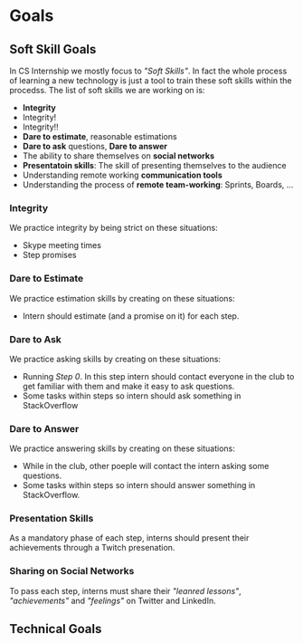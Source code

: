 # Goals

## Soft Skill Goals
In CS Internship we mostly focus to *"Soft Skills"*. In fact the whole process of learning a new technology is just a tool to train these soft skills within the procedss. The list of soft skills we are working on is:
- **Integrity**
- Integrity!
- Integrity!!
- **Dare to estimate**, reasonable estimations
- **Dare to ask** questions, **Dare to answer**
- The ability to share themselves on **social networks**
- **Presentatoin skills**: The skill of presenting themselves to the audience
- Understanding remote working **communication tools**
- Understanding the process of **remote team-working**: Sprints, Boards, ...

### Integrity
We practice integrity by being strict on these situations:
 - Skype meeting times
 - Step promises
 
### Dare to Estimate
We practice estimation skills by creating on these situations:
 - Intern should estimate (and a promise on it) for each step.

### Dare to Ask
We practice asking skills by creating on these situations:
 - Running *Step 0*. In this step intern should contact everyone in the club to get familiar with them and make it easy to ask questions.
 - Some tasks within steps so intern should ask something in StackOverflow
 
 ### Dare to Answer
 We practice answering skills by creating on these situations:
  - While in the club, other poeple will contact the intern asking some questions.
  - Some tasks within steps so intern should answer something in StackOverflow.
 
 ### Presentation Skills
 As a mandatory phase of each step, interns should present their achievements through a Twitch presenation.
 
 ### Sharing on Social Networks
 To pass each step, interns must share their *"leanred lessons"*, *"achievements"* and *"feelings"* on Twitter and LinkedIn.
 
 ## Technical Goals
